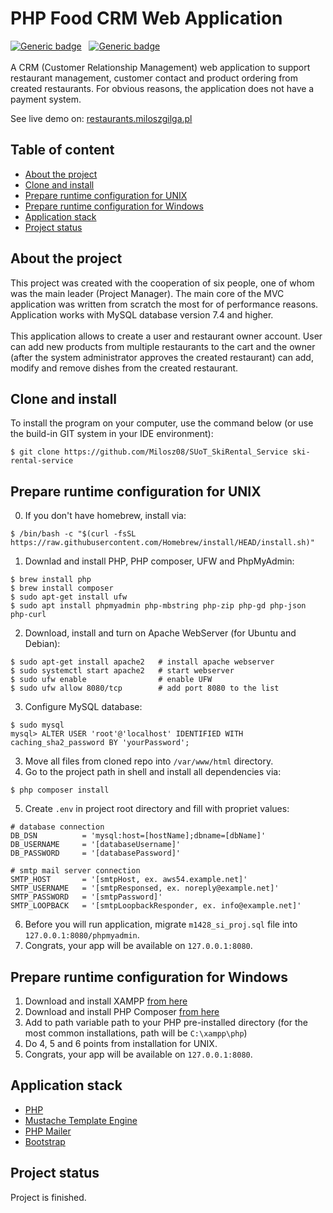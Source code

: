 # PHP Food CRM Web Application
[![Generic badge](https://img.shields.io/badge/Made%20with-PHP%207.4-1abc9c.svg)](https://www.php.net/)&nbsp;&nbsp;
[![Generic badge](https://img.shields.io/badge/Package%20Manager-PHP%20Composer-green.svg)](https://getcomposer.org/)&nbsp;&nbsp;
<br><br>
A CRM (Customer Relationship Management) web application to support restaurant management, customer contact and product ordering from created restaurants. For obvious reasons, the application does not have a payment system.

See live demo on: [restaurants.miloszgilga.pl](https://restaurants.miloszgilga.pl/)

## Table of content
* [About the project](#about-the-project)
* [Clone and install](#clone-and-install)
* [Prepare runtime configuration for UNIX](#prepare-runtime-configuration-for-unix)
* [Prepare runtime configuration for Windows](#prepare-runtime-configuration-for-windows)
* [Application stack](#application-stack)
* [Project status](#project-status)

<a name="about-the-project"></a>
## About the project
This project was created with the cooperation of six people, one of whom was the main leader (Project Manager). The main core of the MVC application was written from scratch the most for of performance reasons. Application works with MySQL database version 7.4 and higher.<br><br>
This application allows to create a user and restaurant owner account. User can add new products from multiple restaurants to the cart and the owner (after the system administrator approves the created restaurant) can add, modify and remove dishes from the created restaurant.

<a name="clone-and-install"></a>
## Clone and install

To install the program on your computer, use the command below (or use the build-in GIT system in your IDE environment):
```
$ git clone https://github.com/Milosz08/SUoT_SkiRental_Service ski-rental-service
```

<a name="prepare-runtime-configuration-for-unix"></a>
## Prepare runtime configuration for UNIX
0. If you don't have homebrew, install via:
```
$ /bin/bash -c "$(curl -fsSL https://raw.githubusercontent.com/Homebrew/install/HEAD/install.sh)"
```
1. Downlad and install PHP, PHP composer, UFW and PhpMyAdmin:
```
$ brew install php
$ brew install composer
$ sudo apt-get install ufw
$ sudo apt install phpmyadmin php-mbstring php-zip php-gd php-json php-curl
```
2. Download, install and turn on Apache WebServer (for Ubuntu and Debian):
```
$ sudo apt-get install apache2   # install apache webserver
$ sudo systemctl start apache2   # start webserver
$ sudo ufw enable                # enable UFW
$ sudo ufw allow 8080/tcp        # add port 8080 to the list
```
3. Configure MySQL database:
```
$ sudo mysql
mysql> ALTER USER 'root'@'localhost' IDENTIFIED WITH caching_sha2_password BY 'yourPassword';
```
3. Move all files from cloned repo into `/var/www/html` directory.
4. Go to the project path in shell and install all dependencies via:
```
$ php composer install
```
5. Create `.env` in project root directory and fill with propriet values:
```properties
# database connection
DB_DSN          = 'mysql:host=[hostName];dbname=[dbName]'
DB_USERNAME     = '[databaseUsername]'
DB_PASSWORD     = '[databasePassword]'

# smtp mail server connection
SMTP_HOST       = '[smtpHost, ex. aws54.example.net]'
SMTP_USERNAME   = '[smtpResponsed, ex. noreply@example.net]'
SMTP_PASSWORD   = '[smtpPassword]'
SMTP_LOOPBACK   = '[smtpLoopbackResponder, ex. info@example.net]'
```
6. Before you will run application, migrate `m1428_si_proj.sql` file into `127.0.0.1:8080/phpmyadmin`.
7. Congrats, your app will be available on `127.0.0.1:8080`.

<a name="prepare-runtime-configuration-for-windows"></a>
## Prepare runtime configuration for Windows
1. Download and install XAMPP [from here](https://www.apachefriends.org/)
2. Download and install PHP Composer [from here](https://getcomposer.org/Composer-Setup.exe)
3. Add to path variable path to your PHP pre-installed directory (for the most common installations, path will be `C:\xampp\php`)
4. Do 4, 5 and 6 points from installation for UNIX.
5. Congrats, your app will be available on `127.0.0.1:8080`.

<a name="application-stack"></a>
## Application stack
* [PHP](https://www.php.net/)
* [Mustache Template Engine](https://github.com/bobthecow/mustache.php)
* [PHP Mailer](https://github.com/PHPMailer/PHPMailer)
* [Bootstrap](https://getbootstrap.com/)

<a name="project-status"></a>
## Project status
Project is finished.

